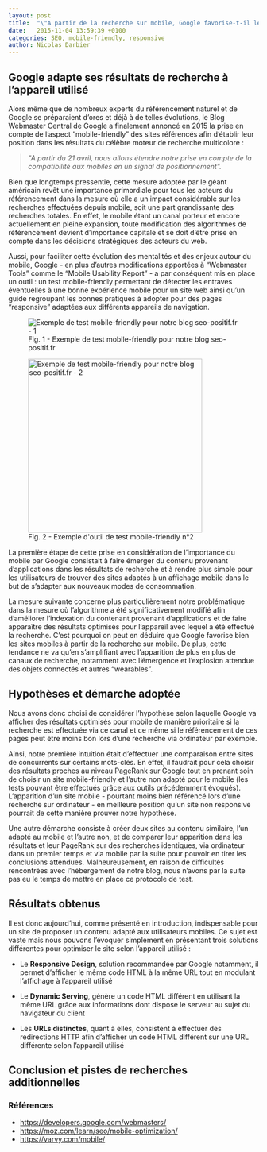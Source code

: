 ```yaml
---
layout: post
title:  "\"A partir de la recherche sur mobile, Google favorise-t-il les sites mobiles ?\""
date:   2015-11-04 13:59:39 +0100
categories: SEO, mobile-friendly, responsive
author: Nicolas Darbier
---
```

## Google adapte ses résultats de recherche à l’appareil utilisé
Alors même que de nombreux experts du référencement naturel et de Google se préparaient d’ores et déjà à de telles évolutions, le Blog Webmaster Central de Google a finalement annoncé en 2015 la prise en compte de l’aspect “mobile-friendly” des sites référencés afin d’établir leur position dans les résultats du célèbre moteur de recherche multicolore :

> *"A partir du 21 avril, nous allons étendre notre prise en compte de la compatibilité aux mobiles en un signal de positionnement".*

Bien que longtemps pressentie, cette mesure adoptée par le géant américain revêt une importance primordiale pour tous les acteurs du référencement dans la mesure où elle a un impact considérable sur les recherches effectuées depuis mobile, soit une part grandissante des recherches totales. En effet, le mobile étant un canal porteur et encore actuellement en pleine expansion, toute modification des algorithmes de référencement devient d’importance capitale et se doit d’être prise en compte dans les décisions stratégiques des acteurs du web.

Aussi, pour faciliter cette évolution des mentalités et des enjeux autour du mobile, Google - en plus d’autres modifications apportées à “Webmaster Tools” comme le “Mobile Usability Report” - a par conséquent mis en place un outil : un test mobile-friendly permettant de détecter les entraves éventuelles à une bonne expérience mobile pour un site web ainsi qu’un guide regroupant les bonnes pratiques à adopter pour des pages “responsive” adaptées aux différents appareils de navigation.

<figure>
  <img src="http://image.noelshack.com/fichiers/2016/06/1455045926-article3-image1.png" alt="Exemple de test mobile-friendly pour notre    blog seo-positif.fr - 1"/>
  <figcaption>Fig. 1 - Exemple de test mobile-friendly pour notre blog seo-positif.fr</figcaption>
</figure>

<figure>
  <img src="http://image.noelshack.com/fichiers/2016/06/1455045926-article3-image2.png" alt="Exemple de test mobile-friendly pour notre    blog seo-positif.fr - 2" style="height: 350px;"/>
  <figcaption>Fig. 2 - Exemple d'outil de test mobile-friendly n°2</figcaption>
</figure>

La première étape de cette prise en considération de l’importance du mobile par Google consistait à faire émerger du contenu provenant d’applications dans les résultats de recherche et à rendre plus simple pour les utilisateurs de trouver des sites adaptés à un affichage mobile dans le but de s’adapter aux nouveaux modes de consommation.

La mesure suivante concerne plus particulièrement notre problématique dans la mesure où l’algorithme a été significativement modifié afin d’améliorer l’indexation du contenant provenant d’applications et de faire apparaître des résultats optimisés pour l’appareil avec lequel a été effectué la recherche. C’est pourquoi on peut en déduire que Google favorise bien les sites mobiles à partir de la recherche sur mobile. De plus, cette tendance ne va qu’en s’amplifiant avec l’apparition de plus en plus de canaux de recherche, notamment avec l’émergence et l’explosion attendue des objets connectés et autres “wearables”.

## Hypothèses et démarche adoptée
Nous avons donc choisi de considérer l’hypothèse selon laquelle Google va afficher des résultats optimisés pour mobile de manière prioritaire si la recherche est effectuée via ce canal et ce même si le référencement de ces pages peut être moins bon lors d’une recherche via ordinateur par exemple.

Ainsi, notre première intuition était d’effectuer une comparaison entre sites de concurrents sur certains mots-clés. En effet, il faudrait pour cela choisir des résultats proches au niveau PageRank sur Google tout en prenant soin de choisir un site mobile-friendly et l’autre non adapté pour le mobile (les tests pouvant être effectués grâce aux outils précédemment évoqués). L’apparition d’un site mobile - pourtant moins bien référencé lors d’une recherche sur ordinateur - en meilleure position qu’un site non responsive pourrait de cette manière prouver notre hypothèse.

Une autre démarche consiste à créer deux sites au contenu similaire, l’un adapté au mobile et l’autre non, et de comparer leur apparition dans les résultats et leur PageRank sur des recherches identiques, via ordinateur dans un premier temps et via mobile par la suite pour pouvoir en tirer les conclusions attendues. Malheureusement, en raison de difficultés rencontrées avec l’hébergement de notre blog, nous n’avons par la suite pas eu le temps de mettre en place ce protocole de test. 

## Résultats obtenus
Il est donc aujourd’hui, comme présenté en introduction, indispensable pour un site de proposer un contenu adapté aux utilisateurs mobiles. Ce sujet est vaste mais nous pouvons l’évoquer simplement en présentant trois solutions différentes pour optimiser le site selon l’appareil utilisé :

* Le __Responsive Design__, solution recommandée par Google notamment, il permet d’afficher le même code HTML à la même URL tout en modulant l’affichage à l’appareil utilisé

* Le __Dynamic Serving__, génère un code HTML différent en utilisant la même URL grâce aux informations dont dispose le serveur au sujet du navigateur du client

* Les __URLs distinctes__, quant à elles, consistent à effectuer des redirections HTTP afin d’afficher un code HTML différent sur une URL différente selon l’appareil utilisé 

## Conclusion et pistes de recherches additionnelles

### Références
* https://developers.google.com/webmasters/
* https://moz.com/learn/seo/mobile-optimization/
* https://varvy.com/mobile/


